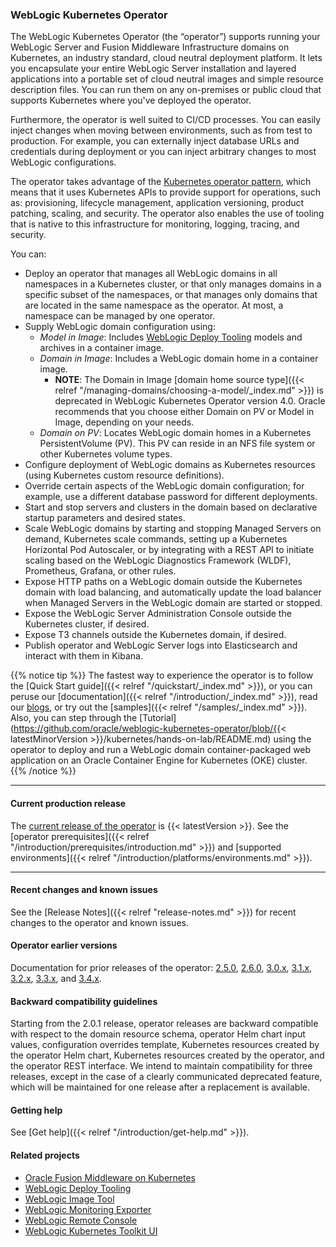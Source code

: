 ### WebLogic Kubernetes Operator

The WebLogic Kubernetes Operator (the “operator”) supports running your WebLogic Server and Fusion Middleware Infrastructure domains on Kubernetes, an industry standard, cloud neutral deployment platform. It lets you encapsulate your entire WebLogic Server installation and layered applications into a portable set of cloud neutral images and simple resource description files. You can run them on any on-premises or public cloud that supports Kubernetes where you've deployed the operator.

Furthermore, the operator is well suited to CI/CD processes. You can easily inject changes when moving between environments, such as from test to production. For example, you can externally inject database URLs and credentials during deployment or you can inject arbitrary changes to most WebLogic configurations.

The operator takes advantage of the [Kubernetes operator pattern](https://kubernetes.io/docs/concepts/extend-kubernetes/operator/), which means that it uses Kubernetes APIs to provide support for operations, such as: provisioning, lifecycle management, application versioning, product patching, scaling, and security. The operator also enables the use of tooling that is native to this infrastructure for monitoring, logging, tracing, and security.

You can:
* Deploy an operator that manages all WebLogic domains in all namespaces in a Kubernetes cluster, or that only manages domains in a specific subset of the namespaces, or that manages only domains that are located in the same namespace as the operator. At most, a namespace can be managed by one operator.
* Supply WebLogic domain configuration using:
  * _Model in Image_: Includes [WebLogic Deploy Tooling](https://github.com/oracle/weblogic-deploy-tooling) models and archives in a container image.
  * _Domain in Image_: Includes a WebLogic domain home in a container image.
     * **NOTE**: The Domain in Image [domain home source type]({{< relref "/managing-domains/choosing-a-model/_index.md" >}}) is deprecated in WebLogic Kubernetes Operator version 4.0. Oracle recommends that you choose either Domain on PV or Model in Image, depending on your needs.
  * _Domain on PV_: Locates WebLogic domain homes in a Kubernetes PersistentVolume (PV). This PV can reside in an NFS file system or other Kubernetes volume types.
* Configure deployment of WebLogic domains as Kubernetes resources (using Kubernetes custom resource definitions).
* Override certain aspects of the WebLogic domain configuration; for example, use a different database password for different deployments.
* Start and stop servers and clusters in the domain based on declarative startup parameters and desired states.
* Scale WebLogic domains by starting and stopping Managed Servers on demand, Kubernetes scale commands, setting up a Kubernetes Horizontal Pod Autoscaler, or by integrating with a REST API to initiate scaling based on the WebLogic Diagnostics Framework (WLDF), Prometheus, Grafana, or other rules.
* Expose HTTP paths on a WebLogic domain outside the Kubernetes domain with load balancing, and automatically update the load balancer when Managed Servers in the WebLogic domain are started or stopped.
* Expose the WebLogic Server Administration Console outside the Kubernetes cluster, if desired.
* Expose T3 channels outside the Kubernetes domain, if desired.
* Publish operator and WebLogic Server logs into Elasticsearch and interact with them in Kibana.

{{% notice tip %}}
The fastest way to experience the operator is to follow the [Quick Start guide]({{< relref "/quickstart/_index.md" >}}), or you can peruse our [documentation]({{< relref "/introduction/_index.md" >}}), read our [blogs](https://blogs.oracle.com/weblogicserver/how-to-weblogic-server-on-kubernetes), or try out the [samples]({{< relref "/samples/_index.md" >}}).
Also, you can step through the [Tutorial](https://github.com/oracle/weblogic-kubernetes-operator/blob/{{< latestMinorVersion >}}/kubernetes/hands-on-lab/README.md)
using the operator to deploy and run a WebLogic domain container-packaged web application on an Oracle Container Engine for Kubernetes (OKE) cluster.
{{% /notice %}}

***
#### Current production release

The [current release of the operator](https://github.com/oracle/weblogic-kubernetes-operator/releases) is {{< latestVersion >}}.
See the [operator prerequisites]({{< relref "/introduction/prerequisites/introduction.md" >}}) and [supported environments]({{< relref "/introduction/platforms/environments.md" >}}).

***

#### Recent changes and known issues

See the [Release Notes]({{< relref "release-notes.md" >}})  for recent changes to the operator and known issues.

#### Operator earlier versions

Documentation for prior releases of the operator: [2.5.0](https://oracle.github.io/weblogic-kubernetes-operator/2.5/), [2.6.0](https://oracle.github.io/weblogic-kubernetes-operator/2.6/), [3.0.x](https://oracle.github.io/weblogic-kubernetes-operator/3.0/), [3.1.x](https://oracle.github.io/weblogic-kubernetes-operator/3.1/), [3.2.x](https://oracle.github.io/weblogic-kubernetes-operator/3.2/), [3.3.x](https://oracle.github.io/weblogic-kubernetes-operator/3.3/), and [3.4.x](https://oracle.github.io/weblogic-kubernetes-operator/3.4/).

#### Backward compatibility guidelines

Starting from the 2.0.1 release, operator releases are backward compatible with respect to the domain
resource schema, operator Helm chart input values, configuration overrides template, Kubernetes resources created
by the operator Helm chart, Kubernetes resources created by the operator, and the operator REST interface. We intend to
maintain compatibility for three releases, except in the case of a clearly communicated deprecated feature, which will be
maintained for one release after a replacement is available.

#### Getting help

See [Get help]({{< relref "/introduction/get-help.md" >}}).

#### Related projects

* [Oracle Fusion Middleware on Kubernetes](https://oracle.github.io/fmw-kubernetes/)
* [WebLogic Deploy Tooling](https://oracle.github.io/weblogic-deploy-tooling/)
* [WebLogic Image Tool](https://oracle.github.io/weblogic-image-tool/)
* [WebLogic Monitoring Exporter](https://github.com/oracle/weblogic-monitoring-exporter)
* [WebLogic Remote Console](https://oracle.github.io/weblogic-remote-console/)
* [WebLogic Kubernetes Toolkit UI](https://oracle.github.io/weblogic-toolkit-ui/)
